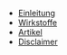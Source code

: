 - [Einleitung](docs/einleitung)
- [Wirkstoffe](docs/wirkstoffe)
- [Artikel](docs/artikel)
- [Disclaimer](docs/license.md)
